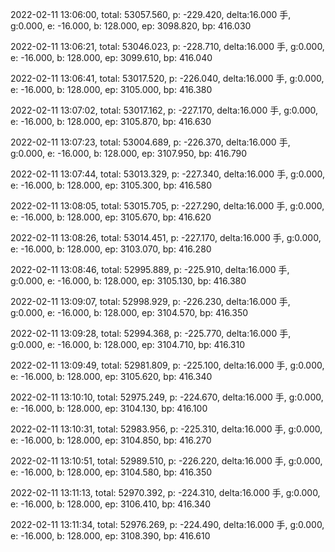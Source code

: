 2022-02-11 13:06:00, total: 53057.560, p: -229.420, delta:16.000 手, g:0.000, e: -16.000, b: 128.000, ep: 3098.820, bp: 416.030

2022-02-11 13:06:21, total: 53046.023, p: -228.710, delta:16.000 手, g:0.000, e: -16.000, b: 128.000, ep: 3099.610, bp: 416.040

2022-02-11 13:06:41, total: 53017.520, p: -226.040, delta:16.000 手, g:0.000, e: -16.000, b: 128.000, ep: 3105.000, bp: 416.380

2022-02-11 13:07:02, total: 53017.162, p: -227.170, delta:16.000 手, g:0.000, e: -16.000, b: 128.000, ep: 3105.870, bp: 416.630

2022-02-11 13:07:23, total: 53004.689, p: -226.370, delta:16.000 手, g:0.000, e: -16.000, b: 128.000, ep: 3107.950, bp: 416.790

2022-02-11 13:07:44, total: 53013.329, p: -227.340, delta:16.000 手, g:0.000, e: -16.000, b: 128.000, ep: 3105.300, bp: 416.580

2022-02-11 13:08:05, total: 53015.705, p: -227.290, delta:16.000 手, g:0.000, e: -16.000, b: 128.000, ep: 3105.670, bp: 416.620

2022-02-11 13:08:26, total: 53014.451, p: -227.170, delta:16.000 手, g:0.000, e: -16.000, b: 128.000, ep: 3103.070, bp: 416.280

2022-02-11 13:08:46, total: 52995.889, p: -225.910, delta:16.000 手, g:0.000, e: -16.000, b: 128.000, ep: 3105.130, bp: 416.380

2022-02-11 13:09:07, total: 52998.929, p: -226.230, delta:16.000 手, g:0.000, e: -16.000, b: 128.000, ep: 3104.570, bp: 416.350

2022-02-11 13:09:28, total: 52994.368, p: -225.770, delta:16.000 手, g:0.000, e: -16.000, b: 128.000, ep: 3104.710, bp: 416.310

2022-02-11 13:09:49, total: 52981.809, p: -225.100, delta:16.000 手, g:0.000, e: -16.000, b: 128.000, ep: 3105.620, bp: 416.340

2022-02-11 13:10:10, total: 52975.249, p: -224.670, delta:16.000 手, g:0.000, e: -16.000, b: 128.000, ep: 3104.130, bp: 416.100

2022-02-11 13:10:31, total: 52983.956, p: -225.310, delta:16.000 手, g:0.000, e: -16.000, b: 128.000, ep: 3104.850, bp: 416.270

2022-02-11 13:10:51, total: 52989.510, p: -226.220, delta:16.000 手, g:0.000, e: -16.000, b: 128.000, ep: 3104.580, bp: 416.350

2022-02-11 13:11:13, total: 52970.392, p: -224.310, delta:16.000 手, g:0.000, e: -16.000, b: 128.000, ep: 3106.410, bp: 416.340

2022-02-11 13:11:34, total: 52976.269, p: -224.490, delta:16.000 手, g:0.000, e: -16.000, b: 128.000, ep: 3108.390, bp: 416.610
